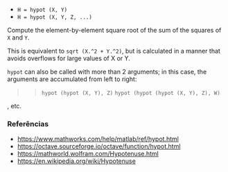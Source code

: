 * `H = hypot (X, Y)`
* `H = hypot (X, Y, Z, ...)`

Compute the element-by-element square root of the sum of the
squares of `X` and `Y`.

This is equivalent to `sqrt (X.^2 + Y.^2)`, but is calculated in a
manner that avoids overflows for large values of X or Y.

`hypot` can also be called with more than 2 arguments; in this
case, the arguments are accumulated from left to right:

>> `hypot (hypot (X, Y), Z)`
>> `hypot (hypot (hypot (X, Y), Z), W)`

, etc.

### Referências

* https://www.mathworks.com/help/matlab/ref/hypot.html
* https://octave.sourceforge.io/octave/function/hypot.html
* https://mathworld.wolfram.com/Hypotenuse.html
* https://en.wikipedia.org/wiki/Hypotenuse
